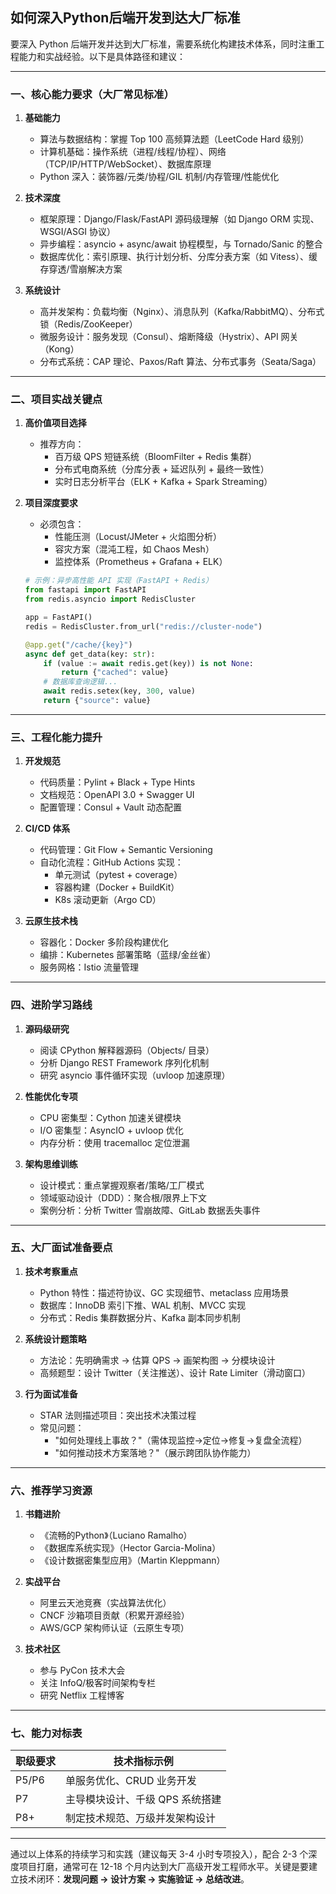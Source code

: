 ## 如何深入Python后端开发到达大厂标准

要深入 Python 后端开发并达到大厂标准，需要系统化构建技术体系，同时注重工程能力和实战经验。以下是具体路径和建议：

---

### 一、核心能力要求（大厂常见标准）
1. **基础能力**  
   - 算法与数据结构：掌握 Top 100 高频算法题（LeetCode Hard 级别）  
   - 计算机基础：操作系统（进程/线程/协程）、网络（TCP/IP/HTTP/WebSocket）、数据库原理  
   - Python 深入：装饰器/元类/协程/GIL 机制/内存管理/性能优化

2. **技术深度**  
   - 框架原理：Django/Flask/FastAPI 源码级理解（如 Django ORM 实现、WSGI/ASGI 协议）  
   - 异步编程：asyncio + async/await 协程模型，与 Tornado/Sanic 的整合  
   - 数据库优化：索引原理、执行计划分析、分库分表方案（如 Vitess）、缓存穿透/雪崩解决方案

3. **系统设计**  
   - 高并发架构：负载均衡（Nginx）、消息队列（Kafka/RabbitMQ）、分布式锁（Redis/ZooKeeper）  
   - 微服务设计：服务发现（Consul）、熔断降级（Hystrix）、API 网关（Kong）  
   - 分布式系统：CAP 理论、Paxos/Raft 算法、分布式事务（Seata/Saga）

---

### 二、项目实战关键点
1. **高价值项目选择**  
   - 推荐方向：  
     - 百万级 QPS 短链系统（BloomFilter + Redis 集群）  
     - 分布式电商系统（分库分表 + 延迟队列 + 最终一致性）  
     - 实时日志分析平台（ELK + Kafka + Spark Streaming）

2. **项目深度要求**  
   - 必须包含：  
     - 性能压测（Locust/JMeter + 火焰图分析）  
     - 容灾方案（混沌工程，如 Chaos Mesh）  
     - 监控体系（Prometheus + Grafana + ELK）  
   ```python
   # 示例：异步高性能 API 实现（FastAPI + Redis）
   from fastapi import FastAPI
   from redis.asyncio import RedisCluster

   app = FastAPI()
   redis = RedisCluster.from_url("redis://cluster-node")

   @app.get("/cache/{key}")
   async def get_data(key: str):
       if (value := await redis.get(key)) is not None:
           return {"cached": value}
       # 数据库查询逻辑...
       await redis.setex(key, 300, value)
       return {"source": value}
   ```

---

### 三、工程化能力提升
1. **开发规范**  
   - 代码质量：Pylint + Black + Type Hints  
   - 文档规范：OpenAPI 3.0 + Swagger UI  
   - 配置管理：Consul + Vault 动态配置

2. **CI/CD 体系**  
   - 代码管理：Git Flow + Semantic Versioning  
   - 自动化流程：GitHub Actions 实现：  
     - 单元测试（pytest + coverage）  
     - 容器构建（Docker + BuildKit）  
     - K8s 滚动更新（Argo CD）

3. **云原生技术栈**  
   - 容器化：Docker 多阶段构建优化  
   - 编排：Kubernetes 部署策略（蓝绿/金丝雀）  
   - 服务网格：Istio 流量管理

---

### 四、进阶学习路线
1. **源码级研究**  
   - 阅读 CPython 解释器源码（Objects/ 目录）  
   - 分析 Django REST Framework 序列化机制  
   - 研究 asyncio 事件循环实现（uvloop 加速原理）

2. **性能优化专项**  
   - CPU 密集型：Cython 加速关键模块  
   - I/O 密集型：AsyncIO + uvloop 优化  
   - 内存分析：使用 tracemalloc 定位泄漏

3. **架构思维训练**  
   - 设计模式：重点掌握观察者/策略/工厂模式  
   - 领域驱动设计（DDD）：聚合根/限界上下文  
   - 案例分析：分析 Twitter 雪崩故障、GitLab 数据丢失事件

---

### 五、大厂面试准备要点
1. **技术考察重点**  
   - Python 特性：描述符协议、GC 实现细节、metaclass 应用场景  
   - 数据库：InnoDB 索引下推、WAL 机制、MVCC 实现  
   - 分布式：Redis 集群数据分片、Kafka 副本同步机制

2. **系统设计题策略**  
   - 方法论：先明确需求 → 估算 QPS → 画架构图 → 分模块设计  
   - 高频题型：设计 Twitter（关注推送）、设计 Rate Limiter（滑动窗口）

3. **行为面试准备**  
   - STAR 法则描述项目：突出技术决策过程  
   - 常见问题：  
     - "如何处理线上事故？"（需体现监控→定位→修复→复盘全流程）  
     - "如何推动技术方案落地？"（展示跨团队协作能力）

---

### 六、推荐学习资源
1. **书籍进阶**  
   - 《流畅的Python》（Luciano Ramalho）  
   - 《数据库系统实现》（Hector Garcia-Molina）  
   - 《设计数据密集型应用》（Martin Kleppmann）

2. **实战平台**  
   - 阿里云天池竞赛（实战算法优化）  
   - CNCF 沙箱项目贡献（积累开源经验）  
   - AWS/GCP 架构师认证（云原生专项）

3. **技术社区**  
   - 参与 PyCon 技术大会  
   - 关注 InfoQ/极客时间架构专栏  
   - 研究 Netflix 工程博客

---

### 七、能力对标表
| 职级要求 | 技术指标示例 |
|---------|-------------|
| P5/P6   | 单服务优化、CRUD 业务开发 |
| P7      | 主导模块设计、千级 QPS 系统搭建 |
| P8+     | 制定技术规范、万级并发架构设计 |

---

通过以上体系的持续学习和实践（建议每天 3-4 小时专项投入），配合 2-3 个深度项目打磨，通常可在 12-18 个月内达到大厂高级开发工程师水平。关键是要建立技术闭环：**发现问题 → 设计方案 → 实施验证 → 总结改进**。

